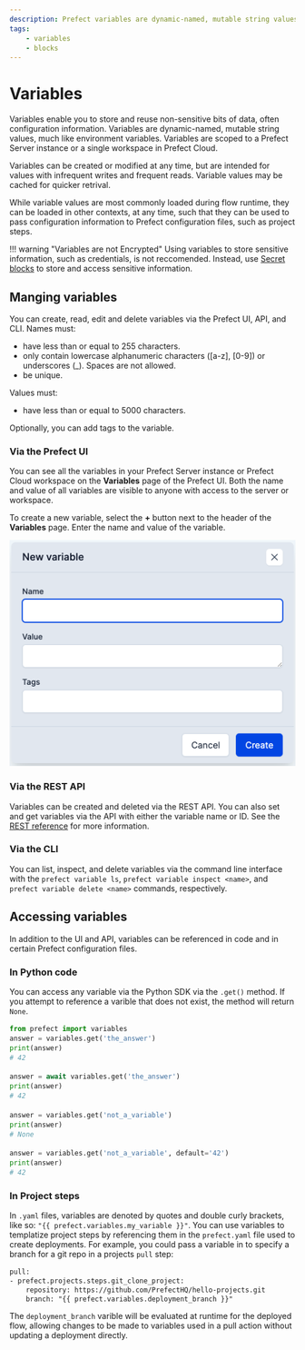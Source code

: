 ```yaml
---
description: Prefect variables are dynamic-named, mutable string values, much like environment variables.
tags:
    - variables
    - blocks
---
```


# Variables

Variables enable you to store and reuse non-sensitive bits of data, often configuration information. Variables are dynamic-named, mutable string values, much like environment variables. Variables are scoped to a Prefect Server instance or a single workspace in Prefect Cloud.

Variables can be created or modified at any time, but are intended for values with infrequent writes and frequent reads. Variable values may be cached for quicker retrival.

While variable values are most commonly loaded during flow runtime, they can be loaded in other contexts, at any time, such that they can be used to pass configuration information to Prefect configuration files, such as project steps.

!!! warning "Variables are not Encrypted"
    Using variables to store sensitive information, such as credentials, is not reccomended. Instead, use [Secret blocks](https://docs.prefect.io/concepts/blocks/#prefect-built-in-blocks) to store and access sensitive information.

## Manging variables

You can create, read, edit and delete variables via the Prefect UI, API, and CLI. Names must:
- have less than or equal to 255 characters.
- only contain lowercase alphanumeric characters ([a-z], [0-9]) or underscores (_). Spaces are not allowed.
- be unique.

Values must:
- have less than or equal to 5000 characters.

Optionally, you can add tags to the variable.

### Via the Prefect UI

You can see all the variables in your Prefect Server instance or Prefect Cloud workspace on the **Variables** page of the Prefect UI. Both the name and value of all variables are visible to anyone with access to the server or workspace.

To create a new variable, select the **+** button next to the header of the **Variables** page. Enter the name and value of the variable.

![variables-ui](../img/concepts/variables-ui.png)

### Via the REST API

Variables can be created and deleted via the REST API. You can also set and get variables via the API with either the variable name or ID. See the [REST reference](https://app.prefect.cloud/api/docs#tag/Variables) for more information.

### Via the CLI

You can list, inspect, and delete variables via the command line interface with the `prefect variable ls`, `prefect variable inspect <name>`, and `prefect variable delete <name>` commands, respectively.

## Accessing variables

In addition to the UI and API, variables can be referenced in code and in certain Prefect configuration files.

### In Python code

You can access any variable via the Python SDK via the `.get()` method. If you attempt to reference a varible that does not exist, the method will return `None`.

```python
from prefect import variables
answer = variables.get('the_answer')
print(answer)
# 42

answer = await variables.get('the_answer')
print(answer)
# 42

answer = variables.get('not_a_variable')
print(answer)
# None

answer = variables.get('not_a_variable', default='42')
print(answer)
# 42
```

### In Project steps

In `.yaml` files, variables are denoted by quotes and double curly brackets, like so: `"{{ prefect.variables.my_variable }}"`. You can use variables to templatize project steps by referencing them in the `prefect.yaml` file used to create deployments. For example, you could pass a variable in to specify a branch for a git repo in a projects `pull` step:

```
pull:
- prefect.projects.steps.git_clone_project:
    repository: https://github.com/PrefectHQ/hello-projects.git
    branch: "{{ prefect.variables.deployment_branch }}"
```

The `deployment_branch` varible will be evaluated at runtime for the deployed flow, allowing changes to be made to variables used in a pull action without updating a deployment directly.

